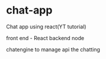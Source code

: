 # chat-app
Chat app using react(YT tutorial)


front end - React
backend node

chatengine to manage api the chatting
